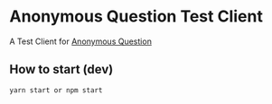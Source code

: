 # Anonymous Question Test Client

A Test Client for [Anonymous Question](https://github.com/hsk-kr/anonymous-question)

## How to start (dev)

```properties
yarn start or npm start
```